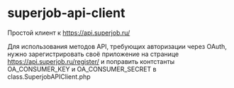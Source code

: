 superjob-api-client
===================

Простой клиент к https://api.superjob.ru/

Для использования методов API, требующих авторизации через OAuth, нужно зарегистрировать своё приложение на странице https://api.superjob.ru/register/  и поправить контстанты OA_CONSUMER_KEY и OA_CONSUMER_SECRET в class.SuperjobAPIClient.php
